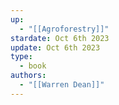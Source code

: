 ```yaml
---
up:
  - "[[Agroforestry]]"
stardate: Oct 6th 2023
update: Oct 6th 2023
type:
  - book
authors:
  - "[[Warren Dean]]"
---
```

